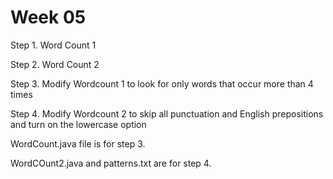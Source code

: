 # Week 05

Step 1. Word Count 1

Step 2. Word Count 2

Step 3. Modify Wordcount 1 to look for only words that occur more than 4 times 

Step 4. Modify Wordcount 2 to skip all punctuation and English prepositions and turn on the lowercase option


WordCount.java file is for step 3.

WordCOunt2.java and patterns.txt are for step 4.